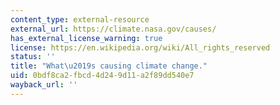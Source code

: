 ```yaml
---
content_type: external-resource
external_url: https://climate.nasa.gov/causes/
has_external_license_warning: true
license: https://en.wikipedia.org/wiki/All_rights_reserved
status: ''
title: "What\u2019s causing climate change."
uid: 0bdf8ca2-fbcd-4d24-9d11-a2f89dd540e7
wayback_url: ''
---
```

